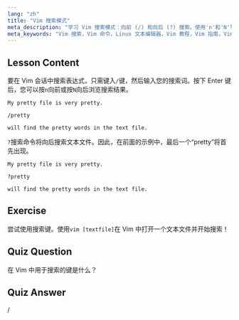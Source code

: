 ```yaml
---
lang: "zh"
title: "Vim 搜索模式"
meta_description: "学习 Vim 搜索模式：向前 (/) 和向后 (?) 搜索。使用'n'和'N'导航结果。立即提高您的 Vim 技能！"
meta_keywords: "Vim 搜索，Vim 命令，Linux 文本编辑器，Vim 教程，Vim 指南，Vim 初学者"
---
```


## Lesson Content

要在 Vim 会话中搜索表达式，只需键入`/`键，然后输入您的搜索词。按下 Enter 键后，您可以按`n`向前或按`N`向后浏览搜索结果。

```plaintext
My pretty file is very pretty.

/pretty

will find the pretty words in the text file.
```

`?`搜索命令将向后搜索文本文件。因此，在前面的示例中，最后一个“pretty”将首先出现。

```plaintext
My pretty file is very pretty.

?pretty

will find the pretty words in the text file.
```

## Exercise

尝试使用搜索键。使用`vim [textfile]`在 Vim 中打开一个文本文件并开始搜索！

## Quiz Question

在 Vim 中用于搜索的键是什么？

## Quiz Answer

/
